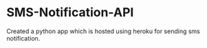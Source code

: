 # SMS-Notification-API
Created a python app which is hosted using heroku for sending sms notification.
